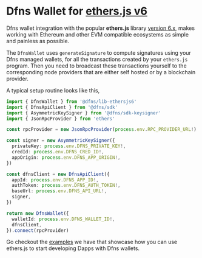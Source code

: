 # Dfns Wallet for [ethers.js v6](https://docs.ethers.org/v6/)

Dfns wallet integration with the popular __ethers.js__ library [version 6.x](https://docs.ethers.org/v6/), makes working with Ethereum and other EVM compatible ecosystems as simple and painless as possible.

The `DfnsWallet` uses `generateSignature` to compute signatures using your Dfns managed wallets, for all the transactions created by your `ethers.js` program. Then you need to broadcast these transactions yourself to the corresponding node providers that are either self hosted or by a blockchain provider.

A typical setup routine looks like this,

```typescript
import { DfnsWallet } from '@dfns/lib-ethersjs6'
import { DfnsApiClient } from '@dfns/sdk'
import { AsymmetricKeySigner } from '@dfns/sdk-keysigner'
import { JsonRpcProvider } from 'ethers'

const rpcProvider = new JsonRpcProvider(process.env.RPC_PROVIDER_URL!)

const signer = new AsymmetricKeySigner({
  privateKey: process.env.DFNS_PRIVATE_KEY!,
  credId: process.env.DFNS_CRED_ID!,
  appOrigin: process.env.DFNS_APP_ORIGIN!,
})

const dfnsClient = new DfnsApiClient({
  appId: process.env.DFNS_APP_ID!,
  authToken: process.env.DFNS_AUTH_TOKEN!,
  baseUrl: process.env.DFNS_API_URL!,
  signer,
})

return new DfnsWallet({
  walletId: process.env.DFNS_WALLET_ID!,
  dfnsClient,
}).connect(rpcProvider)
```

Go checkout the [examples](../examples/ethersjs/v6) we have that showcase how you can use ethers.js to start developing Dapps with Dfns wallets.
